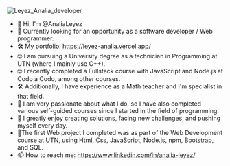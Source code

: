 ![Leyez_Analia_developer](https://github.com/AnaliaLeyez/AnaliaLeyez/assets/124401921/51ea8547-c8f8-470e-b238-6921b48c6add)

- 👋 Hi, I’m @AnaliaLeyez
- 👀 Currently looking for an opportunity as a software developer / Web programmer.
- 🛠️ My portfolio: https://leyez-analia.vercel.app/ 
- 🤓 I am pursuing a University degree as a technician in Programming at UTN (where I mainly use C++).
- 🤓 I recently completed a Fullstack course with JavaScript and Node.js at Codo a Codo, among other courses.
- 🛠️ Additionally, I have experience as a Math teacher and I'm specialist in that field.
- 💚 I am very passionate about what I do, so I have also completed various self-guided courses since I started in the field of programming.
- 💚 I greatly enjoy creating solutions, facing new challenges, and pushing myself every day.
- 🌱The first Web project I completed was as part of the Web Development course at UTN, using Html, Css, JavaScript, Node.js, npm, Bootstrap, and SQL.
- 📫 How to reach me: https://www.linkedin.com/in/analia-leyez/
